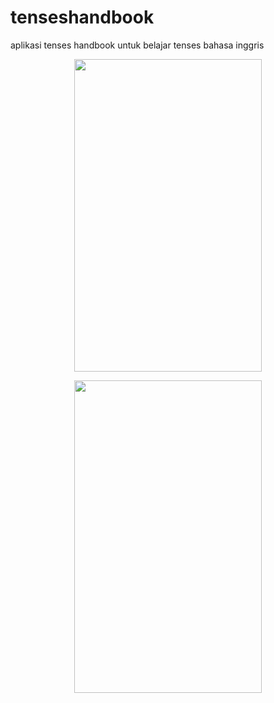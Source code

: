 # tenseshandbook
aplikasi tenses handbook untuk belajar tenses bahasa inggris
<p align="center">
<img src="https://user-images.githubusercontent.com/54773479/92536822-d7d60400-f264-11ea-891b-749898744150.jpg" width="300" height="500">
</p>

<p align="center">
<img src="https://user-images.githubusercontent.com/54773479/92536826-dad0f480-f264-11ea-9a03-56895bff6be4.jpg" width="300" height="500">
</p>
